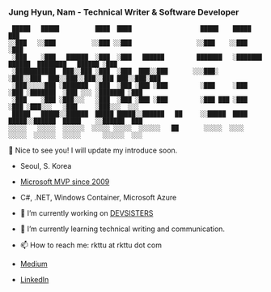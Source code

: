 ### Jung Hyun, Nam - Technical Writer & Software Developer

```text
 █████   █████          ████  ████                   █████    █████                                  ███
░░███   ░░███          ░░███ ░░███                  ░░███    ░░███                                  ░███
 ░███    ░███   ██████  ░███  ░███   ██████         ███████   ░███████    ██████  ████████   ██████ ░███
 ░███████████  ███░░███ ░███  ░███  ███░░███       ░░░███░    ░███░░███  ███░░███░░███░░███ ███░░███░███
 ░███░░░░░███ ░███████  ░███  ░███ ░███ ░███         ░███     ░███ ░███ ░███████  ░███ ░░░ ░███████ ░███
 ░███    ░███ ░███░░░   ░███  ░███ ░███ ░███         ░███ ███ ░███ ░███ ░███░░░   ░███     ░███░░░  ░░░ 
 █████   █████░░██████  █████ █████░░██████   ██     ░░█████  ████ █████░░██████  █████    ░░██████  ███
░░░░░   ░░░░░  ░░░░░░  ░░░░░ ░░░░░  ░░░░░░   ██       ░░░░░  ░░░░ ░░░░░  ░░░░░░  ░░░░░      ░░░░░░  ░░░ 
```

👋 Nice to see you! I will update my introduce soon.

- Seoul, S. Korea
- [Microsoft MVP since 2009](https://mvp.microsoft.com/en-us/PublicProfile/4024633)
- C#, .NET, Windows Container, Microsoft Azure

- 🔭 I’m currently working on [DEVSISTERS](https://github.com/devsisters)
- 🌱 I’m currently learning technical writing and communication.
- 📫 How to reach me: rkttu at rkttu dot com

- [Medium](https://medium.com/rkttu)
- [LinkedIn](https://www.linkedin.com/in/jeonghyun-nam/)
